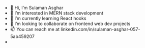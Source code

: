 - 👋 Hi, I’m Sulaman Asghar 
- 👀 I’m interested in MERN stack development
- 🌱 I’m currently learning React hooks
- 💞️ I’m looking to collaborate on frontend web dev projects
- 📫 You can reach me at linkedin.com/in/sulaman-asghar-057-5ab459207
-  

<!---
Sulaman057/Sulaman057 is a ✨ special ✨ repository because its `README.md` (this file) appears on your GitHub profile.
You can click the Preview link to take a look at your changes.
--->
